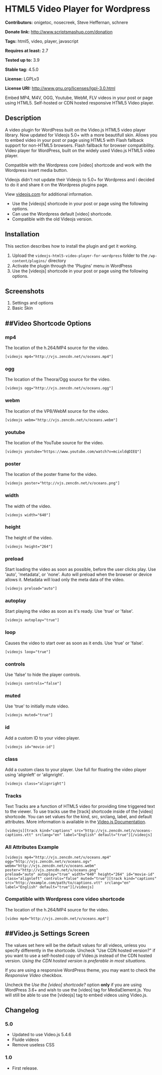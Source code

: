 # HTML5 Video Player for Wordpress 
**Contributors:** onigetoc, nosecreek, Steve Heffernan, schnere
  
**Donate link:** http://www.scriptsmashup.com/donation
  
**Tags:** html5, video, player, javascript
  
**Requires at least:** 2.7
  
**Tested up to:** 3.9
  
**Stable tag:** 4.5.0
  
**License:** LGPLv3
  
**License URI:** http://www.gnu.org/licenses/lgpl-3.0.html
  

Embed MP4, M4V, OGG, Youtube, WebM, FLV videos in your post or page using HTML5. Self-hosted or CDN hosted responsive HTML5 Video player.


## Description 

A video plugin for WordPress built on the Video.js HTML5 video player library. Now updated for Videojs 5.0+ with a more beautifull skin. Allows you to embed video in your post or page using HTML5 with Flash fallback support for non-HTML5 browsers. Flash fallback for browser compatibility. Video player for WordPress, built on the widely used Video.js HTML5 video player. 

Compatible with the Wordpress core [video] shortcode and work with the Wordpress insert media button.

Videojs didn't not update their Videojs to 5.0+ for Wordpress and i decided to do it and share it on the Wordpress plugins page.

View [videojs.com](http://videojs.com) for additional information.

* Use the [videojs] shortcode in your post or page using the following options.
* Can use the Wordpress default [video] shortcode.
* Compatible with the old Videojs version.


## Installation 

This section describes how to install the plugin and get it working.

1. Upload the `videojs-html5-video-player-for-wordpress` folder to the `/wp-content/plugins/` directory
2. Activate the plugin through the 'Plugins' menu in WordPress
3. Use the [videojs] shortcode in your post or page using the following options.


## Screenshots 

1. Settings and options
2. Basic Skin

##Video Shortcode Options
-------------------------

### mp4
The location of the h.264/MP4 source for the video.
    
    [videojs mp4="http://vjs.zencdn.net/v/oceans.mp4"]

### ogg
The location of the Theora/Ogg source for the video.

    [videojs ogg="http://vjs.zencdn.net/v/oceans.ogg"]

### webm
The location of the VP8/WebM source for the video.

    [videojs webm="http://vjs.zencdn.net/v/oceans.webm"]
    
### youtube
The location of the YouTube source for the video.

    [videojs youtube="https://www.youtube.com/watch?v=mcixldqDIEQ"]

### poster
The location of the poster frame for the video.

    [videojs poster="http://vjs.zencdn.net/v/oceans.png"]

### width
The width of the video.

    [videojs width="640"]

### height
The height of the video.

    [videojs height="264"]

### preload
Start loading the video as soon as possible, before the user clicks play.
Use 'auto', 'metadata', or 'none'. Auto will preload when the browser or device allows it. Metadata will load only the meta data of the video.

    [videojs preload="auto"]

### autoplay
Start playing the video as soon as it's ready. Use 'true' or 'false'.

    [videojs autoplay="true"]

### loop
Causes the video to start over as soon as it ends. Use 'true' or 'false'.

    [videojs loop="true"]

### controls
Use 'false' to hide the player controls.

    [videojs controls="false"]

### muted
Use 'true' to initially mute video.

    [videojs muted="true"]
        
### id
Add a custom ID to your video player.

    [videojs id="movie-id"]
    
### class
Add a custom class to your player. Use full for floating the video player using 'alignleft' or 'alignright'.

    [videojs class="alignright"]

### Tracks
Text Tracks are a function of HTML5 video for providing time triggered text to the viewer. To use tracks use the [track] shortcode inside of the [video] shortcode. You can set values for the kind, src, srclang, label, and default attributes. More information is available in the [Video.js Documentation](http://videojs.com/docs/tracks/).

    [videojs][track kind="captions" src="http://vjs.zencdn.net/v/oceans-captions.vtt" srclang="en" label="English" default="true"][/videojs]

### All Attributes Example

    [videojs mp4="http://vjs.zencdn.net/v/oceans.mp4" ogg="http://vjs.zencdn.net/v/oceans.ogv" webm="http://vjs.zencdn.net/v/oceans.webm" poster="http://vjs.zencdn.net/v/oceans.png" 
	preload="auto" autoplay="true" width="640" height="264" id="movie-id" class="alignleft" controls="false" muted="true"][track kind="captions" src="http://example.com/path/to/captions.vtt" srclang="en" label="English" default="true"][/videojs]
	
### Compatible with Wordpress core video shortcode
The location of the h.264/MP4 source for the video.
    
    [video mp4="http://vjs.zencdn.net/v/oceans.mp4"]
    

##Video.js Settings Screen
--------------------------
The values set here will be the default values for all videos, unless you specify differently in the shortcode. Uncheck "Use CDN hosted version?" if you want to use a self-hosted copy of Video.js instead of the CDN hosted version. *Using the CDN hosted version is preferable in most situations.*

If you are using a responsive WordPress theme, you may want to check the *Responsive Video* checkbox.

Uncheck the *Use the [video] shortcode?* option __only__ if you are using WordPress 3.6+ and wish to use the [video] tag for MediaElement.js. You will still be able to use the [videojs] tag to embed videos using Video.js.



## Changelog 


### 5.0 

* Updated to use Video.js 5.4.6
* Fluide videos
* Remove useless CSS


### 1.0 

* First release.